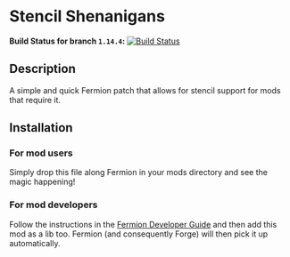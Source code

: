 # Stencil Shenanigans
**Build Status for branch `1.14.4`:** [![Build Status](https://travis-ci.org/TheSilkMiner/Stencil=Shenanigans.svg?branch=1.14.4)](https://travis-ci.org/TheSilkMiner/Stencil-Shenanigans)

## Description
A simple and quick Fermion patch that allows for stencil support for mods that require it.

## Installation
### For mod users
Simply drop this file along Fermion in your mods directory and see the magic happening!

### For mod developers
Follow the instructions in the [Fermion Developer Guide](https://github.com/TheSilkMiner/Fermion/wiki) and then add this mod as a lib too.
Fermion (and consequently Forge) will then pick it up automatically.
